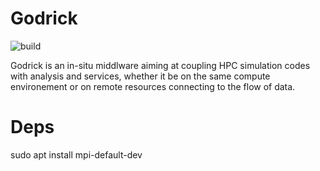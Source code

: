# Godrick

![build](https://github.com/madreher/Godrick/actions/workflows/ci.yml/badge.svg?branch=main)

Godrick is an in-situ middlware aiming at coupling HPC simulation codes with analysis and services, whether it be on the same compute environement or on remote resources connecting to the flow of data.

# Deps

sudo apt install mpi-default-dev
